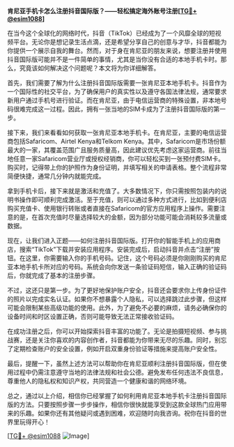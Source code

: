 **肯尼亚手机卡怎么注册抖音国际版？——轻松搞定海外账号注册[[TG💪+ @esim1088](https://t.me/s/esim1088)]**

在当今这个全球化的网络时代，抖音（TikTok）已经成为了一个风靡全球的短视频平台。无论你是想记录生活点滴，还是希望分享自己的创意与才华，抖音都能为你提供一个展示自我的舞台。然而，对于身在肯尼亚的朋友来说，想要注册并使用抖音国际版可能并不是一件简单的事情，尤其是当你没有合适的本地手机卡时。那么，究竟该如何解决这个问题呢？本文将为你详细解答。

首先，我们需要了解为什么注册抖音国际版需要一张肯尼亚本地手机卡。抖音作为一个国际性的社交平台，为了确保用户的真实性以及遵守各国法律法规，通常要求新用户通过手机号进行验证。而在肯尼亚，由于电信运营商的特殊设置，非本地号码很难完成这一过程。因此，拥有一张当地的SIM卡成为了注册抖音国际版的第一步。

接下来，我们来看看如何获取一张肯尼亚本地手机卡。在肯尼亚，主要的电信运营商包括Safaricom、Airtel Kenya和Telkom Kenya。其中，Safaricom是市场份额最大的一家，其覆盖范围广且服务质量高，因此建议优先考虑这家运营商。前往当地任意一家Safaricom营业厅或授权经销商，你可以轻松买到一张预付费SIM卡。购买时，记得带上你的护照作为身份证明，并填写相关的申请表格。整个流程非常简便快捷，通常几分钟内就能完成。

拿到手机卡后，接下来就是激活和充值了。大多数情况下，你只需按照包装内的说明书操作即可顺利完成激活。至于充值，则可以通过多种方式进行，比如到便利店购买充值卡、使用银行转账或者直接在Safaricom的官方应用程序上操作。需要注意的是，在首次充值时尽量选择较大的金额，因为部分功能可能会消耗较多流量或数据。

现在，让我们进入正题——如何注册抖音国际版。打开你的智能手机上的应用商店，搜索“TikTok”下载并安装应用程序。安装完成后，启动抖音并点击“注册”按钮。在这里，你需要输入你的手机号码。记住，这个号码必须是你刚刚购买的肯尼亚本地手机卡所对应的号码。系统会向你发送一条验证码短信，输入正确的验证码后，你就完成了基本的注册步骤。

不过，这还只是第一步。为了更好地保护账户安全，抖音还会要求你上传身份证件的照片以完成实名认证。如果你不想暴露个人隐私，可以选择跳过此步骤，但这样可能会限制某些高级功能的使用。此外，为了避免不必要的麻烦，请务必确保你的设备时间和时区设置正确，否则可能导致无法正常接收验证码。

在成功注册之后，你可以开始探索抖音丰富的功能了。无论是拍摄短视频、参与挑战赛，还是关注你喜欢的内容创作者，抖音都能为你带来无尽的乐趣。同时，别忘了定期检查账户的安全设置，例如开启双重身份验证等措施来提高账户安全性。

最后，提醒一下，虽然上述方法可以帮助你在肯尼亚顺利注册抖音国际版，但在使用过程中仍需注意遵守当地的法律法规和社会公德。避免发布任何违法不良信息，尊重他人的隐私权和知识产权，共同营造一个健康和谐的网络环境。

总之，通过以上介绍，相信你已经掌握了如何利用肯尼亚本地手机卡注册抖音国际版的方法。只要按照步骤一步步操作，相信你很快就能享受到这款全球热门应用带来的乐趣。如果你还有其他疑问或遇到困难，欢迎随时向我咨询。祝你在抖音的世界里玩得开心！

[[TG💪+ @esim1088](https://t.me/s/esim1088) ![Image](https://i.postimg.cc/4NQfJmqS/Snipaste-2025-05-13-00-14-12.png)]
